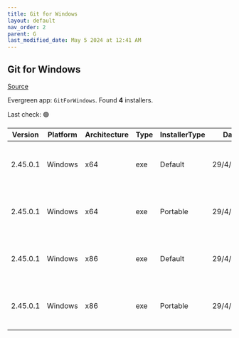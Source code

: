 ```yaml
---
title: Git for Windows
layout: default
nav_order: 2
parent: G
last_modified_date: May 5 2024 at 12:41 AM
---
```


## Git for Windows

[Source](https://gitforwindows.org/)

Evergreen app: `GitForWindows`. Found **4** installers.

Last check: 🟢

| Version  | Platform | Architecture | Type | InstallerType | Date      | Size     | URI                                                                                                                                                                                                                        |
| -------- | -------- | ------------ | ---- | ------------- | --------- | -------- | -------------------------------------------------------------------------------------------------------------------------------------------------------------------------------------------------------------------------- |
| 2.45.0.1 | Windows  | x64          | exe  | Default       | 29/4/2024 | 67797640 | [https://github.com/git-for-windows/git/releases/download/v2.45.0.windows.1/Git-2.45.0-64-bit.exe](https://github.com/git-for-windows/git/releases/download/v2.45.0.windows.1/Git-2.45.0-64-bit.exe)                       |
| 2.45.0.1 | Windows  | x64          | exe  | Portable      | 29/4/2024 | 62741680 | [https://github.com/git-for-windows/git/releases/download/v2.45.0.windows.1/PortableGit-2.45.0-64-bit.7z.exe](https://github.com/git-for-windows/git/releases/download/v2.45.0.windows.1/PortableGit-2.45.0-64-bit.7z.exe) |
| 2.45.0.1 | Windows  | x86          | exe  | Default       | 29/4/2024 | 63120904 | [https://github.com/git-for-windows/git/releases/download/v2.45.0.windows.1/Git-2.45.0-32-bit.exe](https://github.com/git-for-windows/git/releases/download/v2.45.0.windows.1/Git-2.45.0-32-bit.exe)                       |
| 2.45.0.1 | Windows  | x86          | exe  | Portable      | 29/4/2024 | 59698872 | [https://github.com/git-for-windows/git/releases/download/v2.45.0.windows.1/PortableGit-2.45.0-32-bit.7z.exe](https://github.com/git-for-windows/git/releases/download/v2.45.0.windows.1/PortableGit-2.45.0-32-bit.7z.exe) |
